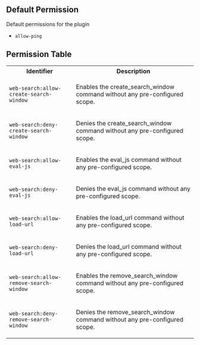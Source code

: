 ## Default Permission

Default permissions for the plugin

- `allow-ping`

## Permission Table

<table>
<tr>
<th>Identifier</th>
<th>Description</th>
</tr>


<tr>
<td>

`web-search:allow-create-search-window`

</td>
<td>

Enables the create_search_window command without any pre-configured scope.

</td>
</tr>

<tr>
<td>

`web-search:deny-create-search-window`

</td>
<td>

Denies the create_search_window command without any pre-configured scope.

</td>
</tr>

<tr>
<td>

`web-search:allow-eval-js`

</td>
<td>

Enables the eval_js command without any pre-configured scope.

</td>
</tr>

<tr>
<td>

`web-search:deny-eval-js`

</td>
<td>

Denies the eval_js command without any pre-configured scope.

</td>
</tr>

<tr>
<td>

`web-search:allow-load-url`

</td>
<td>

Enables the load_url command without any pre-configured scope.

</td>
</tr>

<tr>
<td>

`web-search:deny-load-url`

</td>
<td>

Denies the load_url command without any pre-configured scope.

</td>
</tr>

<tr>
<td>

`web-search:allow-remove-search-window`

</td>
<td>

Enables the remove_search_window command without any pre-configured scope.

</td>
</tr>

<tr>
<td>

`web-search:deny-remove-search-window`

</td>
<td>

Denies the remove_search_window command without any pre-configured scope.

</td>
</tr>
</table>
